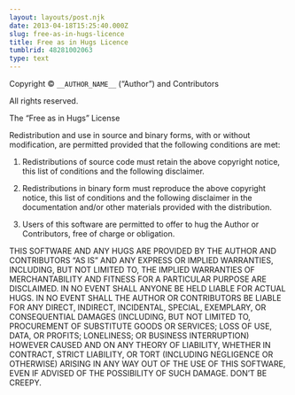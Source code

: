 ```yaml
---
layout: layouts/post.njk
date: 2013-04-18T15:25:40.000Z
slug: free-as-in-hugs-licence
title: Free as in Hugs Licence
tumblrid: 48281002063
type: text
---
```

<p>Copyright &copy; <code>__AUTHOR_NAME__</code> (&ldquo;Author&rdquo;) and Contributors</p>

<p>All rights reserved.</p>

<p>The &ldquo;Free as in Hugs&rdquo; License</p>

<p>Redistribution and use in source and binary forms, with or without
modification, are permitted provided that the following conditions
are met:</p>

<ol><li><p>Redistributions of source code must retain the above copyright
notice, this list of conditions and the following disclaimer.</p></li>
<li><p>Redistributions in binary form must reproduce the above copyright
notice, this list of conditions and the following disclaimer in the
documentation and/or other materials provided with the distribution.</p></li>
<li><p>Users of this software are permitted to offer to hug the Author
or Contributors, free of charge or obligation.</p></li>
</ol><p>THIS SOFTWARE AND ANY HUGS ARE PROVIDED BY THE AUTHOR AND CONTRIBUTORS
&ldquo;AS IS&rdquo; AND ANY EXPRESS OR IMPLIED WARRANTIES, INCLUDING, BUT NOT
LIMITED TO, THE IMPLIED WARRANTIES OF MERCHANTABILITY AND FITNESS FOR
A PARTICULAR PURPOSE ARE DISCLAIMED.  IN NO EVENT SHALL ANYONE BE HELD
LIABLE FOR ACTUAL HUGS.  IN NO EVENT SHALL THE AUTHOR OR CONTRIBUTORS
BE LIABLE FOR ANY DIRECT, INDIRECT, INCIDENTAL, SPECIAL, EXEMPLARY, OR
CONSEQUENTIAL DAMAGES (INCLUDING, BUT NOT LIMITED TO, PROCUREMENT OF
SUBSTITUTE GOODS OR SERVICES; LOSS OF USE, DATA, OR PROFITS;
LONELINESS; OR BUSINESS INTERRUPTION) HOWEVER CAUSED AND ON ANY THEORY
OF LIABILITY, WHETHER IN CONTRACT, STRICT LIABILITY, OR TORT
(INCLUDING NEGLIGENCE OR OTHERWISE) ARISING IN ANY WAY OUT OF THE USE
OF THIS SOFTWARE, EVEN IF ADVISED OF THE POSSIBILITY OF SUCH DAMAGE.
DON&rsquo;T BE CREEPY.</p>
